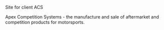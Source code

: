 Site for client ACS

Apex Competition Systems - the manufacture and sale of aftermarket and competition products for motorsports.
